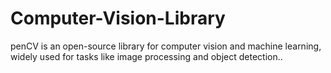 # Computer-Vision-Library
penCV is an open-source library for computer vision and machine learning, widely used for tasks like image processing and object detection..

